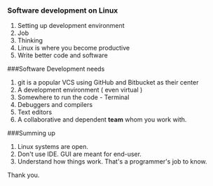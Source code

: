 ###	Software development on Linux 

1. Setting up development environment
2. Job 
3. Thinking
4. Linux is where you become productive
5. Write better code and software
    
###Software Development needs 
 
1. git is a popular VCS using GitHub and Bitbucket as their center
2. A development environment ( even virtual )
3. Somewhere to run the code - Terminal
4. Debuggers and compilers 
5. Text editors 
6. A collaborative and dependent **team** whom you work with.

###Summing up

1. Linux systems are open. 
2. Don't use IDE. GUI are meant for end-user.
3. Understand how things work. That's a programmer's job to know.  

Thank you.












